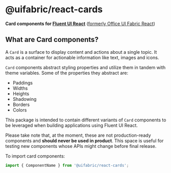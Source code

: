 # @uifabric/react-cards

**Card components for [Fluent UI React](https://developer.microsoft.com/en-us/fluentui)**
([formerly Office UI Fabric React](https://developer.microsoft.com/en-us/office/blogs/ui-fabric-is-evolving-into-fluent-ui/))

## What are Card components?

A `Card` is a surface to display content and actions about a single topic. It acts as a container for actionable information like text, images and icons.

`Card` components abstract styling properties and utilize them in tandem with theme variables. Some of the properties they abstract are:

- Paddings
- Widths
- Heights
- Shadowing
- Borders
- Colors

This package is intended to contain different variants of `Card` components to be leveraged when building applications using Fluent UI React.

Please take note that, at the moment, these are not production-ready components and **should never be used in product**. This space is useful for testing new components whose APIs might change before final release.

To import card components:

```js
import { ComponentName } from '@uifabric/react-cards';
```
